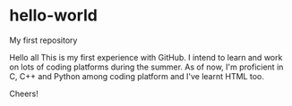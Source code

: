 # hello-world
My first repository

Hello all
This is my first experience with GitHub. I intend to learn and work on lots of coding platforms during the summer. 
As of now, I'm proficient in C, C++ and Python among coding platform and I've learnt HTML too.

Cheers!
